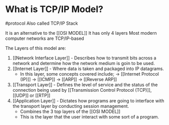 # What is TCP/IP Model?
#protocol
Also called TCP/IP Stack

It is an alternative to the [[OSI MODEL]] 
It has only 4 layers
Most modern computer networks are TCP/IP-based

The Layers of this model are:
1. [[Network Interface Layer]]  - Describes how to transmit bits across a network and determine how the network medium is goin to be used.
2. [[Internet Layer]] - Where  data is taken and packaged into IP datagrams.
	- In this layer, some concepts covered include;
	  -> [[Internet Protocol (IP)]]
	  -> [[ICMP]]
	  -> [[ARP]]
	  -> [[Reverse ARP]]
3. [[Transport Layer]] - Defines the level of service and the status of the connection being used by [[Transmission Control Protocol (TCP)]], [[UDP]] or [[RTP]]
4.  [[Application Layer]] - Dictates how programs are going to interface with the transport layer by conducting session management.
	- Combines the 3 top layers of the [[OSI MODEL]]
	- This is the layer that the user interact with some sort of a program.
	
	
